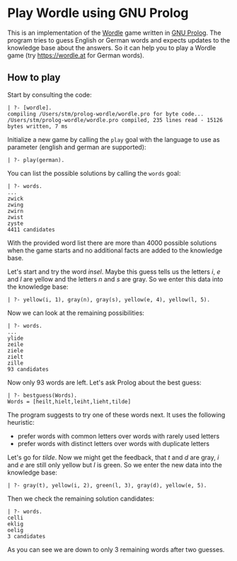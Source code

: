 # Play Wordle using GNU Prolog

This is an implementation of the [Wordle](https://en.m.wikipedia.org/wiki/Wordle) game written in [GNU Prolog](http://www.gprolog.org).  The program tries to guess English or German words and expects updates to the knowledge base about the answers. So it can help you to play a Wordle game (try https://wordle.at for German words).

## How to play

Start by consulting the code:

    | ?- [wordle].
    compiling /Users/stm/prolog-wordle/wordle.pro for byte code...
    /Users/stm/prolog-wordle/wordle.pro compiled, 235 lines read - 15126 bytes written, 7 ms

Initialize a new game by calling the `play` goal with the language to use as parameter (english and german are supported):

    | ?- play(german).

You can list the possible solutions by calling the `words` goal:

    | ?- words.
    ...
    zwick
    zwing
    zwirn
    zwist
    zyste
    4411 candidates

With the provided word list there are more than 4000 possible solutions when the game starts and no additional facts are added to the knowledge base.

Let's start and try the word *insel*. Maybe this guess tells us the letters *i*, *e* and *l* are yellow and the letters *n* and *s* are gray. So we enter this data into the knowledge base:

    | ?- yellow(i, 1), gray(n), gray(s), yellow(e, 4), yellow(l, 5).

Now we can look at the remaining possibilities:

    | ?- words.
    ...
    ylide
    zeile
    ziele
    zielt
    zille
    93 candidates

Now only 93 words are left. Let's ask Prolog about the best guess:

    | ?- bestguess(Words).
    Words = [heilt,hielt,leiht,lieht,tilde]

The program suggests to try one of these words next. It uses the following heuristic:
* prefer words with common letters over words with rarely used letters
* prefer words with distinct letters over words with duplicate letters

Let's go for *tilde*. Now we might get the feedback, that *t* and *d* are gray, *i* and *e* are still only yellow but *l* is green. So we enter the new data into the knowledge base:

    | ?- gray(t), yellow(i, 2), green(l, 3), gray(d), yellow(e, 5).

Then we check the remaining solution candidates:

    | ?- words.
    celli
    eklig
    oelig
    3 candidates

As you can see we are down to only 3 remaining words after two guesses.
